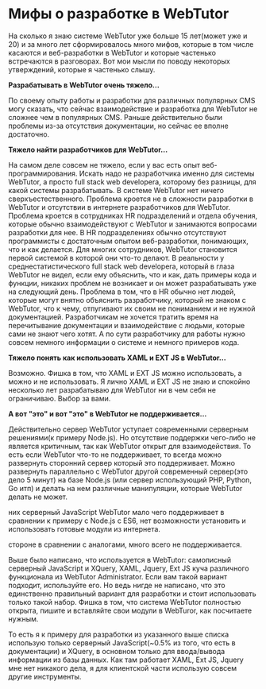 # Мифы о разработке в WebTutor

На сколько я знаю системе WebTutor уже больше 15 лет\(может уже и 20\) и за много лет сформировалось много мифов, которые в том числе касаются и веб-разработки в WebTutor и которые частенько встречаются в разговорах. Вот мои мысли по поводу некоторых утверждений, которые я частенько слышу.

**Разрабатывать в WebTutor очень тяжело...**

По своему опыту работы и разработки для различных популярных CMS могу сказать, что сейчас взаимодействие и разработка для WebTutor не сложнее чем в популярных CMS. Раньше действительно были проблемы из-за отсутствия документации, но сейчас ее вполне достаточно.

**Тяжело найти разработчиков для WebTutor...**

На самом деле совсем не тяжело, если у вас есть опыт веб-программирования. Искать надо не разработчика именно для системы WebTutor, а просто full stack web developera, которому без разницы, для какой системы разрабатывать. В системе WebTutor нет ничего сверхъестественного. Проблема кроется не в сложности разработки в WebTutor и отсутствии в интернете разработчиков для WebTutor. Проблема кроется в сотрудниках HR подразделений и отдела обучения, которые обычно взаимодействуют с WebTutor и занимаются вопросами разработки для нее. В HR подразделениях обычно отсутствуют программисты с достаточным опытом веб-разработки, понимающих, что и как делается. Для многих сотрудников, WebTutor становится первой системой в которой они что-то делают. В реальности у среднестатистического full stack web developera, который в глаза WebTutor не видел, если ему объяснить, что и как, дать примеры кода и функции, никаких проблем не возникает и он может разрабатывать уже на следующий день. Проблема в том, что в HR обычно нет людей, которые могут внятно объяснить разработчику, который не знаком с WebTutor, что к чему, отпугивают их своим не пониманием и не нужной документацией. Разработчикам не хочется тратить время на перечитывание документации и взаимодействие с людьми, которые сами не знают чего хотят. А по сути разработчику для работы нужно совсем немного информации о системе и немного примеров кода.

**Тяжело понять как использовать XAML и EXT JS в WebTutor...**

Возможно. Фишка в том, что XAML и EXT JS можно использовать, а можно и не использовать. Я лично XAML и EXT JS не знаю и спокойно несколько лет разрабатываю для WebTutor ни в чем себя не ограничиваю. Выбор за вами.

**А вот "это" и вот "это" в WebTutor не поддерживается...**

Действительно сервер WebTutor уступает современными серверным решениями\(к примеру Node.js\). Но отсутствие поддержки чего-либо не является критичным, так как WebTutor открыт для взаимодействия. То есть если WebTutor что-то не поддерживает, то всегда можно развернуть сторонний сервер который это поддерживает. Можно развернуть параллельно с WebTutor другой современный сервер\(это дело 5 минут\) на базе Node.js \(или сервер использующий PHP, Python, Go итп\) и делать на нем различные манипуляции, которые WebTutor делать не может.

них серверный JavaScript WebTutor мало чего поддерживает в сравнении к примеру с Node.js с ES6, нет возможности установить и использовать готовые модули из интернета.

стороне в сравнении с аналогами, много всего не поддерживается.

Выше было написано, что используется в WebTutor: самописный серверный JavaScript и XQuery, XAML, Jquery, Ext JS куча различного функционала из WebTutor Administrator. Если вам такой вариант подходит, используйте его. Но ведь нигде не написано, что это единственно правильный вариант для разработки и стоит использовать только такой набор. Фишка в том, что система WebTutor полностью открыта, пишите и вставляйте свои модули в WebTuror, как посчитаете нужным.

То есть я к примеру для разработки из указанного выше списка использую только серверный JavaScript\(~0.5% из того, что есть в документации\) и XQuery, в основном только для ввода/вывода информации из базы данных. Как там работает XAML, Ext JS, Jquery мне нет никакого дела, я для клиентской части использую совсем другие инструменты.

